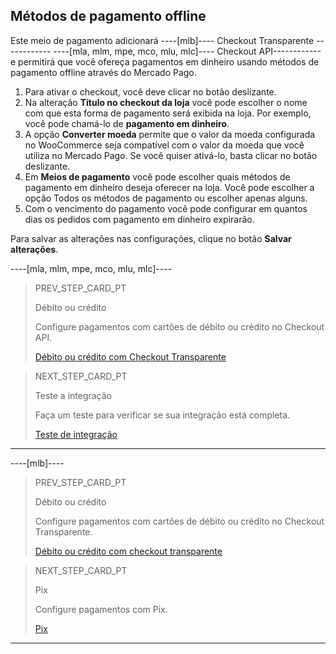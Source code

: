 ## Métodos de pagamento offline

Este meio de pagamento adicionará ----[mlb]---- Checkout Transparente ------------ ----[mla, mlm, mpe, mco, mlu, mlc]---- Checkout API------------e permitirá que você ofereça pagamentos em dinheiro usando métodos de pagamento offline através do Mercado Pago.

1. Para ativar o checkout, você deve clicar no botão deslizante.
2. Na alteração **Título no checkout da loja** você pode escolher o nome com que esta forma de pagamento será exibida na loja. Por exemplo, você pode chamá-lo de **pagamento em dinheiro**.
3. A opção **Converter moeda** permite que o valor da moeda configurada no WooCommerce seja compatível com o valor da moeda que você utiliza no Mercado Pago. Se você quiser ativá-lo, basta clicar no botão deslizante.
4. Em **Meios de pagamento** você pode escolher quais métodos de pagamento em dinheiro deseja oferecer na loja. Você pode escolher a opção Todos os métodos de pagamento ou escolher apenas alguns.
5. Com o vencimento do pagamento você pode configurar em quantos dias os pedidos com pagamento em dinheiro expirarão.

Para salvar as alterações nas configurações, clique no botão **Salvar alterações**.

----[mla, mlm, mpe, mco, mlu, mlc]----
> PREV_STEP_CARD_PT
>
> Débito ou crédito
>
>  Configure pagamentos com cartões de débito ou crédito no Checkout API.
>
> [Débito ou crédito com Checkout Transparente](/developers/pt/docs/woocommerce/payments-configuration/credit-debit)

> NEXT_STEP_CARD_PT
>
> Teste a integração
>
> Faça um teste para verificar se sua integração está completa.
>
> [Teste de integração](/developers/pt/docs/woocommerce/integration-test)
------------

----[mlb]----
> PREV_STEP_CARD_PT
>
> Débito ou crédito
>
> Configure pagamentos com cartões de débito ou crédito no Checkout Transparente.
>
> [Débito ou crédito com checkout transparente](/developers/pt/docs/woocommerce/payments-configuration/credit-debit)

> NEXT_STEP_CARD_PT
>
> Pix
>
> Configure pagamentos com Pix.
>
> [Pix](/developers/pt/docs/woocommerce/payments-configuration/pix)
------------